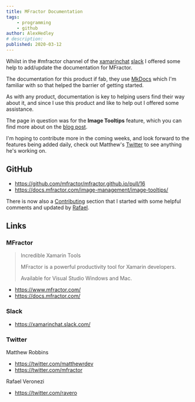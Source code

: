 ```yaml
---
title: MFractor Documentation
tags:
    - programming
    - github
author: AlexHedley
# description: 
published: 2020-03-12
---
```


Whilst in the #mfractor channel of the [xamarinchat](https://xamarinchat.slack.com/) [slack](https://slack.com/) I offered some help to add/update the documentation for MFractor.

The documentation for this product if fab, they use [MkDocs](https://www.mkdocs.org/) which I'm familiar with so that helped the barrier of getting started.

As with any product, documentation is key to helping users find their way about it, and since I use this product and like to help out I offered some assistance.

The page in question was for the **Image Tooltips** feature, which you can find more about on the [blog post](https://www.mfractor.com/blogs/news/mfractor-3-10-smarter-code-fixes-plus-image-and-color-tooltips).

I'm hoping to contribute more in the coming weeks, and look forward to the features being added daily, check out Matthew's [Twitter](https://twitter.com/matthewrdev) to see anything he's working on.

## GitHub

- https://github.com/mfractor/mfractor.github.io/pull/16
- https://docs.mfractor.com/image-management/image-tooltips/

There is now also a [Contributing](https://docs.mfractor.com/contributing/) section that I started with some helpful comments and updated by [Rafael](https://twitter.com/ravero).

## Links

### MFractor

> Incredible Xamarin Tools
> 
> MFractor is a powerful productivity tool for Xamarin developers.
> 
> Available for Visual Studio Windows and Mac.

- https://www.mfractor.com/
- https://docs.mfractor.com/

### Slack

- https://xamarinchat.slack.com/

### Twitter

Matthew Robbins

- https://twitter.com/matthewrdev
- https://twitter.com/mfractor

Rafael Veronezi

- https://twitter.com/ravero
